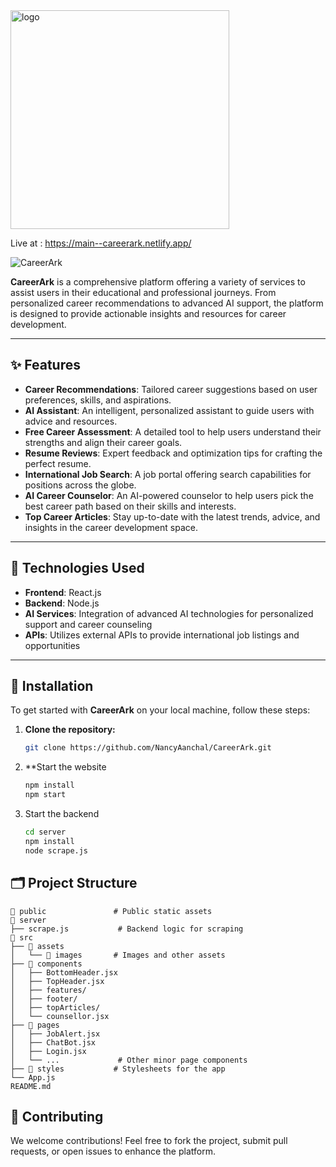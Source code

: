 <img src="./src/assets/images/logoReadme.png" alt="logo" width="350"/>

  Live at : https://main--careerark.netlify.app/

  ![CareerArk](https://github.com/user-attachments/assets/fdfb820f-b087-40d7-a106-f100910dbc61)



**CareerArk** is a comprehensive platform offering a variety of services to assist users in their educational and professional journeys. From personalized career recommendations to advanced AI support, the platform is designed to provide actionable insights and resources for career development.

---

## ✨ Features

- **Career Recommendations**: Tailored career suggestions based on user preferences, skills, and aspirations.
- **AI Assistant**: An intelligent, personalized assistant to guide users with advice and resources.
- **Free Career Assessment**: A detailed tool to help users understand their strengths and align their career goals.
- **Resume Reviews**: Expert feedback and optimization tips for crafting the perfect resume.
- **International Job Search**: A job portal offering search capabilities for positions across the globe.
- **AI Career Counselor**: An AI-powered counselor to help users pick the best career path based on their skills and interests.
- **Top Career Articles**: Stay up-to-date with the latest trends, advice, and insights in the career development space.

---

## 🚀 Technologies Used

- **Frontend**: React.js
- **Backend**: Node.js
- **AI Services**: Integration of advanced AI technologies for personalized support and career counseling
- **APIs**: Utilizes external APIs to provide international job listings and opportunities

---

## 🔧 Installation

To get started with **CareerArk** on your local machine, follow these steps:

1. **Clone the repository:**

   ```bash
   git clone https://github.com/NancyAanchal/CareerArk.git
2. **Start the website
   ```bash
   npm install
   npm start
3. Start the backend
   ```bash
   cd server
   npm install
   node scrape.js

## 🗂️ Project Structure
    
    
    📂 public               # Public static assets
    📂 server
    ├── scrape.js           # Backend logic for scraping
    📂 src
    ├── 📂 assets
    │   └── 📂 images       # Images and other assets
    ├── 📂 components
    │   ├── BottomHeader.jsx
    │   ├── TopHeader.jsx
    │   ├── features/
    │   ├── footer/
    │   ├── topArticles/
    │   └── counsellor.jsx
    ├── 📂 pages
    │   ├── JobAlert.jsx
    │   ├── ChatBot.jsx
    │   ├── Login.jsx
    │   └── ...             # Other minor page components
    ├── 📂 styles           # Stylesheets for the app
    └── App.js              
    README.md
    

## 🤝 Contributing
We welcome contributions! Feel free to fork the project, submit pull requests, or open issues to enhance the platform.
